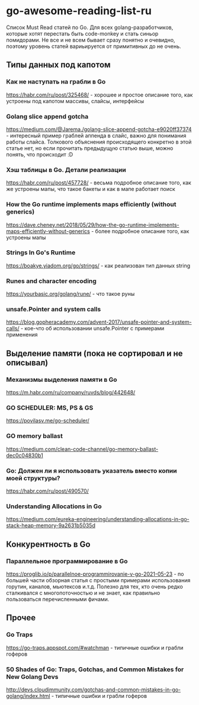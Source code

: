 # go-awesome-reading-list-ru
Список Must Read статей по Go. 
Для всех golang-разработчиков, которые хотят перестать быть code-monkey и стать синьор помидорами.
Не все и не всем бывает сразу понятно и очевидно, поэтому уровень статей вариьируется от примитивных до не очень.

## Типы данных под капотом

### Как не наступать на грабли в Go
https://habr.com/ru/post/325468/ - хорошее и простое описание того, как устроены под капотом массивы, слайсы, интерфейсы

### Golang slice append gotcha
https://medium.com/@Jarema./golang-slice-append-gotcha-e9020ff37374 - интересный пример граблей аппенда в слайс, важно для понимания работы слайса. Толкового объяснения происходящего конкретно в этой статье нет, но если прочитать предыдущую статью выше, можно понять, что происходит :D

### Хэш таблицы в Go. Детали реализации
https://habr.com/ru/post/457728/ - весьма подробное описание того, как же устроены мапы, что такое бакеты и как в мапе работает поиск

### How the Go runtime implements maps efficiently (without generics)
https://dave.cheney.net/2018/05/29/how-the-go-runtime-implements-maps-efficiently-without-generics - более подробное описание того, как устроены мапы

### Strings In Go's Runtime
https://boakye.yiadom.org/go/strings/ - как реализован тип данных string

### Runes and character encoding
https://yourbasic.org/golang/rune/ - что такое руны

### unsafe.Pointer and system calls
https://blog.gopheracademy.com/advent-2017/unsafe-pointer-and-system-calls/ - кое-что об использовании unsafe.Pointer с примерами применения

## Выделение памяти (пока не сортировал и не описывал)

### Механизмы выделения памяти в Go
https://m.habr.com/ru/company/ruvds/blog/442648/

### GO SCHEDULER: MS, PS & GS
https://povilasv.me/go-scheduler/

### GO memory ballast
https://medium.com/clean-code-channel/go-memory-ballast-dec0c04830b1

### Go: Должен ли я использовать указатель вместо копии моей структуры?
https://habr.com/ru/post/490570/

### Understanding Allocations in Go
https://medium.com/eureka-engineering/understanding-allocations-in-go-stack-heap-memory-9a2631b5035d

## Конкурентность в Go

### Параллельное программирование в Go
https://proglib.io/p/parallelnoe-programmirovanie-v-go-2021-05-23 - по большей части обзорная статья с простыми примерами использования горутин, каналов, мьютексов и.т.д. Полезно для тех, кто очень редко сталкивался с многопоточностью и не знает, как правильно пользоваться перечисленными фичами.

## Прочее

### Go Traps
https://go-traps.appspot.com/#watchman - типичные ошибки и грабли гоферов

### 50 Shades of Go: Traps, Gotchas, and Common Mistakes for New Golang Devs
http://devs.cloudimmunity.com/gotchas-and-common-mistakes-in-go-golang/index.html - типичные ошибки и грабли гоферов

